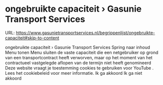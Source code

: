 # ongebruikte capaciteit › Gasunie Transport Services

URL: https://www.gasunietransportservices.nl/begrippenlijst/ongebruikte-capaciteit#skip-to-content

ongebruikte capaciteit › Gasunie Transport Services
Spring naar inhoud
Menu tonen
Menu sluiten
de
vaste capaciteit
die een
netgebruiker
op grond van een
transportcontract
heeft verworven, maar op het moment van het contractueel vastgelegde aflopen van de termijn niet heeft genomineerd
Deze website vraagt je toestemming cookies te gebruiken voor
YouTube
. Lees het
cookiebeleid
voor meer informatie.
Ik ga akkoord
Ik ga niet akkoord